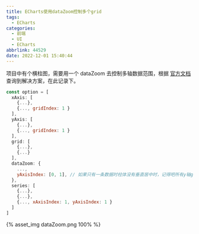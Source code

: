 ```yaml
---
title: ECharts使用dataZoom控制多个grid
tags:
  - ECharts
categories:
  - 前端
  - UI
  - ECharts
abbrlink: 44529
date: 2022-12-01 15:40:44
---
```


项目中有个横柱图，需要用一个 dataZoom 去控制多轴数据范围，根据 [官方文档](https://echarts.apache.org/zh/option.html#dataZoom-slider.yAxisIndex) 查询到解决方案，在此记录下。

<!-- more -->

```js
const option = [
  xAxis: [
    {...},
    {..., gridIndex: 1 }
  ],
  yAxis: [
    {...},
    {..., gridIndex: 1 }
  ],
  grid: [
    {...},
    {...}
  ],
  dataZoom: {
    ...,
    yAxisIndex: [0, 1], // 如果只有一条数据时柱体没有垂直居中时，记得吧所有y轴gridIndex索引都放进此数组中
  },
  series: [
    {...},
    {...},
    {..., xAxisIndex: 1, yAxisIndex: 1 }
  ]
]
```

{% asset_img dataZoom.png 100% %}
